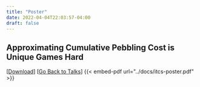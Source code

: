 ```yaml
---
title: "Poster"
date: 2022-04-04T22:03:57-04:00
draft: false
---
```


## Approximating Cumulative Pebbling Cost is Unique Games Hard
[<a href="../../docs/itcs-poster.pdf">Download</a>] [<a href="../../mytalks">Go Back to Talks</a>]
{{< embed-pdf url="../docs/itcs-poster.pdf" >}}
